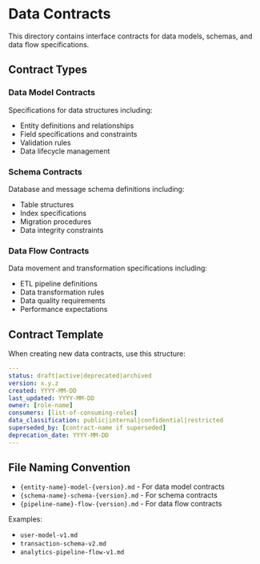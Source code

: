 # Data Contracts

This directory contains interface contracts for data models, schemas, and data flow specifications.

## Contract Types

### Data Model Contracts
Specifications for data structures including:
- Entity definitions and relationships
- Field specifications and constraints
- Validation rules
- Data lifecycle management

### Schema Contracts
Database and message schema definitions including:
- Table structures
- Index specifications
- Migration procedures
- Data integrity constraints

### Data Flow Contracts
Data movement and transformation specifications including:
- ETL pipeline definitions
- Data transformation rules
- Data quality requirements
- Performance expectations

## Contract Template

When creating new data contracts, use this structure:

```yaml
---
status: draft|active|deprecated|archived
version: x.y.z
created: YYYY-MM-DD
last_updated: YYYY-MM-DD
owner: [role-name]
consumers: [list-of-consuming-roles]
data_classification: public|internal|confidential|restricted
superseded_by: [contract-name if superseded]
deprecation_date: YYYY-MM-DD
---
```

## File Naming Convention

- `{entity-name}-model-{version}.md` - For data model contracts
- `{schema-name}-schema-{version}.md` - For schema contracts
- `{pipeline-name}-flow-{version}.md` - For data flow contracts

Examples:
- `user-model-v1.md`
- `transaction-schema-v2.md`
- `analytics-pipeline-flow-v1.md`